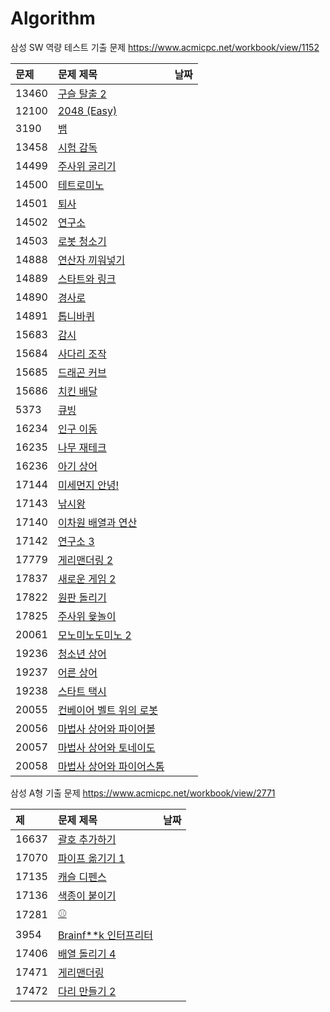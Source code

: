 # Algorithm

삼성 SW 역량 테스트 기출 문제 https://www.acmicpc.net/workbook/view/1152

| 문제  | 문제 제목                                                    | 날짜 |
| :---- | :----------------------------------------------------------- | ---- |
| 13460 | [구슬 탈출 2](https://www.acmicpc.net/problem/13460)         |      |
| 12100 | [2048 (Easy)](https://www.acmicpc.net/problem/12100)         |      |
| 3190  | [뱀](https://www.acmicpc.net/problem/3190)                   |      |
| 13458 | [시험 감독](https://www.acmicpc.net/problem/13458)           |      |
| 14499 | [주사위 굴리기](https://www.acmicpc.net/problem/14499)       |      |
| 14500 | [테트로미노](https://www.acmicpc.net/problem/14500)          |      |
| 14501 | [퇴사](https://www.acmicpc.net/problem/14501)                |      |
| 14502 | [연구소](https://www.acmicpc.net/problem/14502)              |      |
| 14503 | [로봇 청소기](https://www.acmicpc.net/problem/14503)         |      |
| 14888 | [연산자 끼워넣기](https://www.acmicpc.net/problem/14888)     |      |
| 14889 | [스타트와 링크](https://www.acmicpc.net/problem/14889)       |      |
| 14890 | [경사로](https://www.acmicpc.net/problem/14890)              |      |
| 14891 | [톱니바퀴](https://www.acmicpc.net/problem/14891)            |      |
| 15683 | [감시](https://www.acmicpc.net/problem/15683)                |      |
| 15684 | [사다리 조작](https://www.acmicpc.net/problem/15684)         |      |
| 15685 | [드래곤 커브](https://www.acmicpc.net/problem/15685)         |      |
| 15686 | [치킨 배달](https://www.acmicpc.net/problem/15686)           |      |
| 5373  | [큐빙](https://www.acmicpc.net/problem/5373)                 |      |
| 16234 | [인구 이동](https://www.acmicpc.net/problem/16234)           |      |
| 16235 | [나무 재테크](https://www.acmicpc.net/problem/16235)         |      |
| 16236 | [아기 상어](https://www.acmicpc.net/problem/16236)           |      |
| 17144 | [미세먼지 안녕!](https://www.acmicpc.net/problem/17144)      |      |
| 17143 | [낚시왕](https://www.acmicpc.net/problem/17143)              |      |
| 17140 | [이차원 배열과 연산](https://www.acmicpc.net/problem/17140)  |      |
| 17142 | [연구소 3](https://www.acmicpc.net/problem/17142)            |      |
| 17779 | [게리맨더링 2](https://www.acmicpc.net/problem/17779)        |      |
| 17837 | [새로운 게임 2](https://www.acmicpc.net/problem/17837)       |      |
| 17822 | [원판 돌리기](https://www.acmicpc.net/problem/17822)         |      |
| 17825 | [주사위 윷놀이](https://www.acmicpc.net/problem/17825)       |      |
| 20061 | [모노미노도미노 2](https://www.acmicpc.net/problem/20061)    |      |
| 19236 | [청소년 상어](https://www.acmicpc.net/problem/19236)         |      |
| 19237 | [어른 상어](https://www.acmicpc.net/problem/19237)           |      |
| 19238 | [스타트 택시](https://www.acmicpc.net/problem/19238)         |      |
| 20055 | [컨베이어 벨트 위의 로봇](https://www.acmicpc.net/problem/20055) |      |
| 20056 | [마법사 상어와 파이어볼](https://www.acmicpc.net/problem/20056) |      |
| 20057 | [마법사 상어와 토네이도](https://www.acmicpc.net/problem/20057) |      |
| 20058 | [마법사 상어와 파이어스톰](https://www.acmicpc.net/problem/20058) |      |



삼성 A형 기출 문제 https://www.acmicpc.net/workbook/view/2771

| 제    | 문제 제목                                                    | 날짜 |
| :---- | :----------------------------------------------------------- | ---- |
| 16637 | [괄호 추가하기](https://www.acmicpc.net/problem/16637)       |      |
| 17070 | [파이프 옮기기 1](https://www.acmicpc.net/problem/17070)     |      |
| 17135 | [캐슬 디펜스](https://www.acmicpc.net/problem/17135)         |      |
| 17136 | [색종이 붙이기](https://www.acmicpc.net/problem/17136)       |      |
| 17281 | [⚾](https://www.acmicpc.net/problem/17281)                   |      |
| 3954  | [Brainf**k 인터프리터](https://www.acmicpc.net/problem/3954) |      |
| 17406 | [배열 돌리기 4](https://www.acmicpc.net/problem/17406)       |      |
| 17471 | [게리맨더링](https://www.acmicpc.net/problem/17471)          |      |
| 17472 | [다리 만들기 2](https://www.acmicpc.net/problem/17472)       |      |